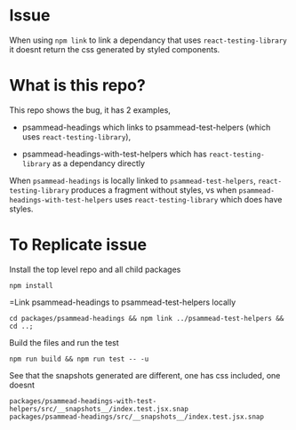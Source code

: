 # Issue

When using `npm link` to link a dependancy that uses `react-testing-library` it doesnt return the css generated by styled components.

# What is this repo?

This repo shows the bug, it has 2 examples, 

- psammead-headings which links to psammead-test-helpers (which uses `react-testing-library`),

- psammead-headings-with-test-helpers which has `react-testing-library` as a dependancy directly


When `psammead-headings` is locally linked to `psammead-test-helpers`, `react-testing-library` produces a fragment without styles, vs when `psammead-headings-with-test-helpers` uses `react-testing-library` which does have styles.


# To Replicate issue

Install the top level repo and all child packages
```
npm install
```

=Link psammead-headings to psammead-test-helpers locally
```
cd packages/psammead-headings && npm link ../psammead-test-helpers && cd ..;
```

Build the files and run the test
```
npm run build && npm run test -- -u
```

See that the snapshots generated are different, one has css included, one doesnt

`packages/psammead-headings-with-test-helpers/src/__snapshots__/index.test.jsx.snap`  
`packages/psammead-headings/src/__snapshots__/index.test.jsx.snap`
